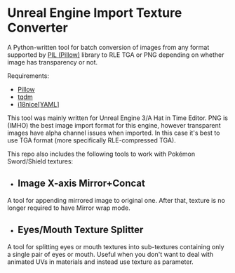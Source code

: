 # Unreal Engine Import Texture Converter
A Python-written tool for batch conversion of images from any format supported by [PIL (Pillow)](https://pillow.readthedocs.io/en/stable/) library to RLE TGA or PNG depending on whether image has transparency or not.

Requirements:
- [Pillow](https://pypi.org/project/pillow/)
- [tqdm](https://pypi.org/project/tqdm/)
- [i18nice[YAML]](https://pypi.org/project/i18nice/)

This tool was mainly written for Unreal Engine 3/A Hat in Time Editor. PNG is (IMHO) the best image import format for this engine, however transparent images have alpha channel issues when imported. In this case it's best to use TGA format (more specifically RLE-compressed TGA).

This repo also includes the following tools to work with Pokémon Sword/Shield textures:
- ## Image X-axis Mirror+Concat
A tool for appending mirrored image to original one. After that, texture is no longer required to have Mirror wrap mode.
- ## Eyes/Mouth Texture Splitter
A tool for splitting eyes or mouth textures into sub-textures containing only a single pair of eyes or mouth. Useful when you don't want to deal with animated UVs in materials and instead use texture as parameter.